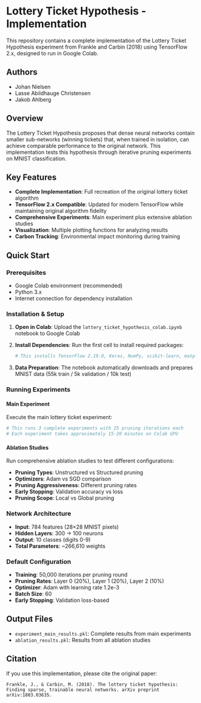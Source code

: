 # Lottery Ticket Hypothesis - Implementation

This repository contains a complete implementation of the Lottery Ticket Hypothesis experiment from Frankle and Carbin (2018) using TensorFlow 2.x, designed to run in Google Colab.

## Authors
- Johan Nielsen
- Lasse Abildhauge Christensen  
- Jakob Ahlberg

## Overview

The Lottery Ticket Hypothesis proposes that dense neural networks contain smaller sub-networks (winning tickets) that, when trained in isolation, can achieve comparable performance to the original network. This implementation tests this hypothesis through iterative pruning experiments on MNIST classification.

## Key Features

- **Complete Implementation**: Full recreation of the original lottery ticket algorithm
- **TensorFlow 2.x Compatible**: Updated for modern TensorFlow while maintaining original algorithm fidelity
- **Comprehensive Experiments**: Main experiment plus extensive ablation studies
- **Visualization**: Multiple plotting functions for analyzing results
- **Carbon Tracking**: Environmental impact monitoring during training

## Quick Start

### Prerequisites
- Google Colab environment (recommended)
- Python 3.x
- Internet connection for dependency installation

### Installation & Setup

1. **Open in Colab**: Upload the `lottery_ticket_hypothesis_colab.ipynb` notebook to Google Colab

2. **Install Dependencies**: Run the first cell to install required packages:
   ```python
   # This installs TensorFlow 2.19.0, Keras, NumPy, scikit-learn, matplotlib, and carbontracker
   ```

3. **Data Preparation**: The notebook automatically downloads and prepares MNIST data (55k train / 5k validation / 10k test)

### Running Experiments

#### Main Experiment
Execute the main lottery ticket experiment:
```python
# This runs 3 complete experiments with 25 pruning iterations each
# Each experiment takes approximately 15-20 minutes on Colab GPU
```

#### Ablation Studies
Run comprehensive ablation studies to test different configurations:
- **Pruning Types**: Unstructured vs Structured pruning
- **Optimizers**: Adam vs SGD comparison  
- **Pruning Aggressiveness**: Different pruning rates
- **Early Stopping**: Validation accuracy vs loss
- **Pruning Scope**: Local vs Global pruning


### Network Architecture

- **Input**: 784 features (28×28 MNIST pixels)
- **Hidden Layers**: 300 → 100 neurons
- **Output**: 10 classes (digits 0-9)
- **Total Parameters**: ~266,610 weights

### Default Configuration

- **Training**: 50,000 iterations per pruning round
- **Pruning Rates**: Layer 0 (20%), Layer 1 (20%), Layer 2 (10%)
- **Optimizer**: Adam with learning rate 1.2e-3
- **Batch Size**: 60
- **Early Stopping**: Validation loss-based

## Output Files

- `experiment_main_results.pkl`: Complete results from main experiments
- `ablation_results.pkl`: Results from all ablation studies


## Citation

If you use this implementation, please cite the original paper:
```
Frankle, J., & Carbin, M. (2018). The lottery ticket hypothesis: Finding sparse, trainable neural networks. arXiv preprint arXiv:1803.03635.
```
